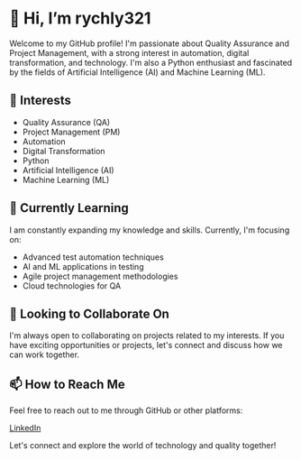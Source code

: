 # 👋 Hi, I’m rychly321

Welcome to my GitHub profile! I'm passionate about Quality Assurance and Project Management, with a strong interest in automation, digital transformation, and technology. I'm also a Python enthusiast and fascinated by the fields of Artificial Intelligence (AI) and Machine Learning (ML).

## 👀 Interests
- Quality Assurance (QA)
- Project Management (PM)
- Automation
- Digital Transformation
- Python
- Artificial Intelligence (AI)
- Machine Learning (ML)

## 🌱 Currently Learning
I am constantly expanding my knowledge and skills. Currently, I'm focusing on:

- Advanced test automation techniques
- AI and ML applications in testing
- Agile project management methodologies
- Cloud technologies for QA

## 💞️ Looking to Collaborate On
I'm always open to collaborating on projects related to my interests. If you have exciting opportunities or projects, let's connect and discuss how we can work together.

## 📫 How to Reach Me
Feel free to reach out to me through GitHub or other platforms:

[LinkedIn](www.linkedin.com/in/daniel-rychly)

Let's connect and explore the world of technology and quality together!
